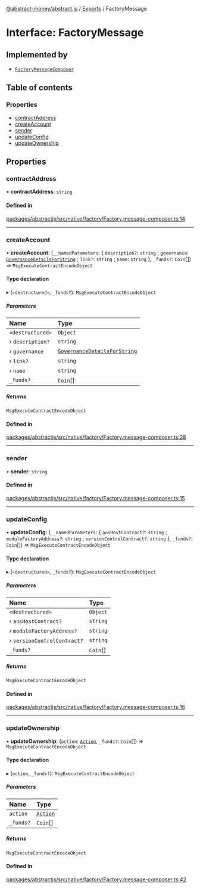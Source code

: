 [@abstract-money/abstract.js](../README.md) / [Exports](../modules.md) / FactoryMessage

# Interface: FactoryMessage

## Implemented by

- [`FactoryMessageComposer`](../classes/FactoryMessageComposer.md)

## Table of contents

### Properties

- [contractAddress](FactoryMessage.md#contractaddress)
- [createAccount](FactoryMessage.md#createaccount)
- [sender](FactoryMessage.md#sender)
- [updateConfig](FactoryMessage.md#updateconfig)
- [updateOwnership](FactoryMessage.md#updateownership)

## Properties

### contractAddress

• **contractAddress**: `string`

#### Defined in

[packages/abstractjs/src/native/factory/Factory.message-composer.ts:14](https://github.com/Abstract-OS/abstract.js/blob/c46b309/packages/abstractjs/src/native/factory/Factory.message-composer.ts#L14)

___

### createAccount

• **createAccount**: (`__namedParameters`: { `description?`: `string` ; `governance`: [`GovernanceDetailsForString`](../modules/FactoryTypes.md#governancedetailsforstring) ; `link?`: `string` ; `name`: `string`  }, `_funds?`: `Coin`[]) => `MsgExecuteContractEncodeObject`

#### Type declaration

▸ (`«destructured»`, `_funds?`): `MsgExecuteContractEncodeObject`

##### Parameters

| Name | Type |
| :------ | :------ |
| `«destructured»` | `Object` |
| › `description?` | `string` |
| › `governance` | [`GovernanceDetailsForString`](../modules/FactoryTypes.md#governancedetailsforstring) |
| › `link?` | `string` |
| › `name` | `string` |
| `_funds?` | `Coin`[] |

##### Returns

`MsgExecuteContractEncodeObject`

#### Defined in

[packages/abstractjs/src/native/factory/Factory.message-composer.ts:28](https://github.com/Abstract-OS/abstract.js/blob/c46b309/packages/abstractjs/src/native/factory/Factory.message-composer.ts#L28)

___

### sender

• **sender**: `string`

#### Defined in

[packages/abstractjs/src/native/factory/Factory.message-composer.ts:15](https://github.com/Abstract-OS/abstract.js/blob/c46b309/packages/abstractjs/src/native/factory/Factory.message-composer.ts#L15)

___

### updateConfig

• **updateConfig**: (`__namedParameters`: { `ansHostContract?`: `string` ; `moduleFactoryAddress?`: `string` ; `versionControlContract?`: `string`  }, `_funds?`: `Coin`[]) => `MsgExecuteContractEncodeObject`

#### Type declaration

▸ (`«destructured»`, `_funds?`): `MsgExecuteContractEncodeObject`

##### Parameters

| Name | Type |
| :------ | :------ |
| `«destructured»` | `Object` |
| › `ansHostContract?` | `string` |
| › `moduleFactoryAddress?` | `string` |
| › `versionControlContract?` | `string` |
| `_funds?` | `Coin`[] |

##### Returns

`MsgExecuteContractEncodeObject`

#### Defined in

[packages/abstractjs/src/native/factory/Factory.message-composer.ts:16](https://github.com/Abstract-OS/abstract.js/blob/c46b309/packages/abstractjs/src/native/factory/Factory.message-composer.ts#L16)

___

### updateOwnership

• **updateOwnership**: (`action`: [`Action`](../modules/FactoryTypes.md#action), `_funds?`: `Coin`[]) => `MsgExecuteContractEncodeObject`

#### Type declaration

▸ (`action`, `_funds?`): `MsgExecuteContractEncodeObject`

##### Parameters

| Name | Type |
| :------ | :------ |
| `action` | [`Action`](../modules/FactoryTypes.md#action) |
| `_funds?` | `Coin`[] |

##### Returns

`MsgExecuteContractEncodeObject`

#### Defined in

[packages/abstractjs/src/native/factory/Factory.message-composer.ts:42](https://github.com/Abstract-OS/abstract.js/blob/c46b309/packages/abstractjs/src/native/factory/Factory.message-composer.ts#L42)
